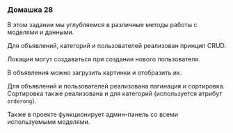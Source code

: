 ### Домашка 28

В этом задании мы углубляемся в различные методы работы с моделями и данными.

Для объявлений, категорий и пользователей реализован принцип CRUD.

Локации могут создаваться при создании нового пользователя.

В объявления можно загрузить картинки и отобразить их.

Для объявлений и пользователей реализована пагинация и сортировка. Сортировка также реализована и для категорий
(используется атрибут `orderong`).

Также в проекте функционирует админ-панель со всеми используемыми моделями.